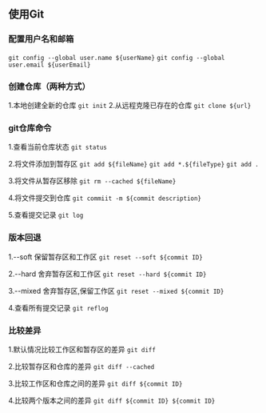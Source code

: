 ## 使用Git

### 配置用户名和邮箱
`git config --global user.name ${userName}`
`git config --global user.email ${userEmail}`

### 创建仓库（两种方式）
1.本地创建全新的仓库
`git init`
2.从远程克隆已存在的仓库
`git clone ${url}`

### git仓库命令
1.查看当前仓库状态
`git status`

2.将文件添加到暂存区
`git add ${fileName}`
`git add *.${fileType}`
`git add .`

3.将文件从暂存区移除
`git rm --cached ${fileName}`

4.将文件提交到仓库
`git commiit -m ${commit description}`

5.查看提交记录
`git log` 

### 版本回退
1.--soft 保留暂存区和工作区
`git reset --soft ${commit ID}`

2.--hard 舍弃暂存区和工作区
`git reset --hard ${commit ID}`

3.--mixed 舍弃暂存区,保留工作区
`git reset --mixed ${commit ID}`

4.查看所有提交记录
`git reflog`

### 比较差异
1.默认情况比较工作区和暂存区的差异
`git diff`

2.比较暂存区和仓库的差异
`git diff --cached`

3.比较工作区和仓库之间的差异
`git diff ${commit ID}`

4.比较两个版本之间的差异
`git diff ${commit ID} ${commit ID}`